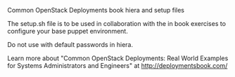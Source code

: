 Common OpenStack Deployments book hiera and setup files

The setup.sh file is to be used in collaboration with the in book exercises to 
configure your base puppet environment.

Do not use with default passwords in hiera.

Learn more about "Common OpenStack Deployments: Real World Examples for Systems
Administrators and Engineers" at http://deploymentsbook.com/
